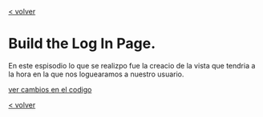 [< volver](../../README.md)
# Build the Log In Page.

En este espisodio lo que se realizpo fue la creacio de la vista que tendria a la hora en la que nos loguearamos a nuestro usuario.

[ver cambios en el codigo](https://github.com/wilberthRA/Proyecto-1-Software-Libre/commit/2865e568e1fb56c4b7d5d95ee6e1db505ade8f52)

[< volver](../../README.md)